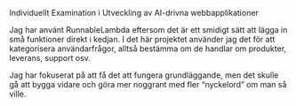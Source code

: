 Individuellt Examination i Utveckling av AI-drivna webbapplikationer

Jag har använt RunnableLambda eftersom det är ett smidigt sätt att lägga in små funktioner direkt i kedjan. I det här projektet använder jag det för att kategorisera användarfrågor, alltså bestämma om de handlar om produkter, leverans, support osv.

Jag har fokuserat på att få det att fungera grundläggande, men det skulle gå att bygga vidare och göra mer noggrant med fler “nyckelord” om man så ville.

